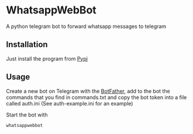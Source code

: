 # WhatsappWebBot
A python telegram bot to forward whatsapp messages to telegram

## Installation
Just install the program from [Pypi](https://pypi.org/project/whatsappwebbot/)

## Usage
Create a new bot on Telegram with the [BotFather](https://telegram.me/botfather), add to the bot the commands that you
find in commands.txt and copy the bot token into a file called auth.ini (See auth-example.ini for an example)

Start the bot with
```bash
whatsappwebbot
```
